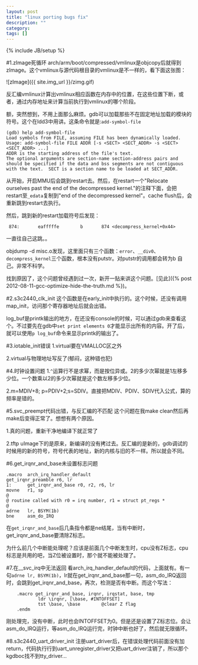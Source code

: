 ```yaml
---
layout: post
title: "linux porting bugs fix"
description: ""
category: 
tags: []
---
```

{% include JB/setup %}

#1.zImage死循环
arch/arm/boot/compressed/vmlinux是objcopy后就得到zImage。这个vmlinux与源代码根目录的vmlinux是不一样的，看下面这张图：

![zImage]({{ site.img_url }}/zimg.gif)

反汇编vmlinux计算出vmlinux相应函数在内存中的位置，在这些位置下断，或者，通过内存地址来计算当前执行到vmlinux的哪个阶段。

额，突然想到，不用上面那么麻烦。gdb可以加载那些不在固定地址加载的模块的符号。这个在ldd3中用讲。这条命令就是:`add-symbol-file`

    (gdb) help add-symbol-file
    Load symbols from FILE, assuming FILE has been dynamically loaded.
    Usage: add-symbol-file FILE ADDR [-s <SECT> <SECT_ADDR> -s <SECT> <SECT_ADDR> ...]
    ADDR is the starting address of the file's text.
    The optional arguments are section-name section-address pairs and
    should be specified if the data and bss segments are not contiguous
    with the text.  SECT is a section name to be loaded at SECT_ADDR.

从开始，开启MMU后会跳到restart去。然后，在restart一个"Relocate ourselves past the end of the decompressed kernel."的注释下面，会把restart至`_edata`复制到"end of the decompressed kernel"。cache flush后，会重新跳到restart去执行。

然后，跳到新的restart加载符号后发现：

     874:       eafffffe        b       874 <decompress_kernel+0x44>

一直往自己这跳。。


objdump -d misc.o发现，这里面只有三个函数：`error`、`__div0`、`decompress_kernel`三个函数，根本没有putstr。对putstr的调用都会转为b 自己。非常不科学。

找到原因了，这个问题曾经遇到过一次，新开一贴来讲这个问题。[见此]({% post 2012-08-11-gcc-optimize-hide-the-truth.md %})。

#2.s3c2440_clk_init
这个函数是在early_init中执行的。这个时候，还没有调用map_init，访问那个寄存器地址后就会出错。

log_buf是printk输出的地方，在还没有console的时候，可以通过gdb来查看这个。不过要先在gdb中`set print elements 0`才能显示出所有的内容。开了后，就可以使用`p log_buf`命令来显示printk的输出了。

#3.iotable_init错误
1.virtual要在VMALLOC区之外

2.virtual与物理地址写反了(郁闷，这种错也犯)

#4.时钟设置问题
1.`^`运算行不是求幂，而是按位异或。2的多少次幂就是1左移多少位。一个数乘以2的多少次幂就是这个数左移多少位。

2.m=MDIV+8; p=PDIV+2;s=SDIV。直接把MDIV、PDIV、SDIV代入公式，算的频率是错的。

#5.svc_preempt代码出错，与反汇编的不匹配
这个问题在我make clean然后再make后变得正常了。想想有两个原因。

1.真的问题，重新干净地编译下就正常了

2.tftp uImage下的是原来，新编译的没有拷过去。反汇编的是新的，gdb调试的时候用的新的符号，符号代表的地址，新的内核与旧的不一样。所以就会不同。

#6.get_irqnr_and_base未设置标志问题

    .macro  arch_irq_handler_default
    get_irqnr_preamble r6, lr
    1:      get_irqnr_and_base r0, r2, r6, lr
    movne   r1, sp
    @
    @ routine called with r0 = irq number, r1 = struct pt_regs *
    @
    adrne   lr, BSYM(1b)
    bne     asm_do_IRQ

在`get_irqnr_and_base`后几条指令都是ne结尾，当有中断时，get_irqnr_and_base要清除Z标志。

为什么前几个中断能处理呢？应该是前面几个中断发生时，cpu没有Z标志，cpu标志是共用的吧，当Z位被设置时，那个就不能被处理了。

#7.在__svc_irq中无法返回
看arch_irq_handler_default的代码，上面就有。有一句`adrne lr, BSYM(1b)`，lr就在get_irqnr_and_base那一句，asm_do_IRQ返回时，会跳到get_irqnr_and_base，再次，检测是否有中断。而这个写法：

        .macro get_irqnr_and_base, irqnr, irqstat, base, tmp
                ldr \irqnr, [\base, #INTOFFSET]
                tst \base, \base        @clear Z flag
        .endm

刚处理完，没有中断，此时也会INTOFFSET为0。但是还是设置了Z标志位。会让asm_do_IRQ运行，等asm_do_IRQ运行完，时钟中断也好了，然后就无限循环。

#8.s3c2440_uart_driver_init
注册uart_driver后，在错误处理代码前面没有加return，代码执行行到uart_unregister_driver又把uart_driver注销了，所以那个kgdboc找不到tty_driver...


